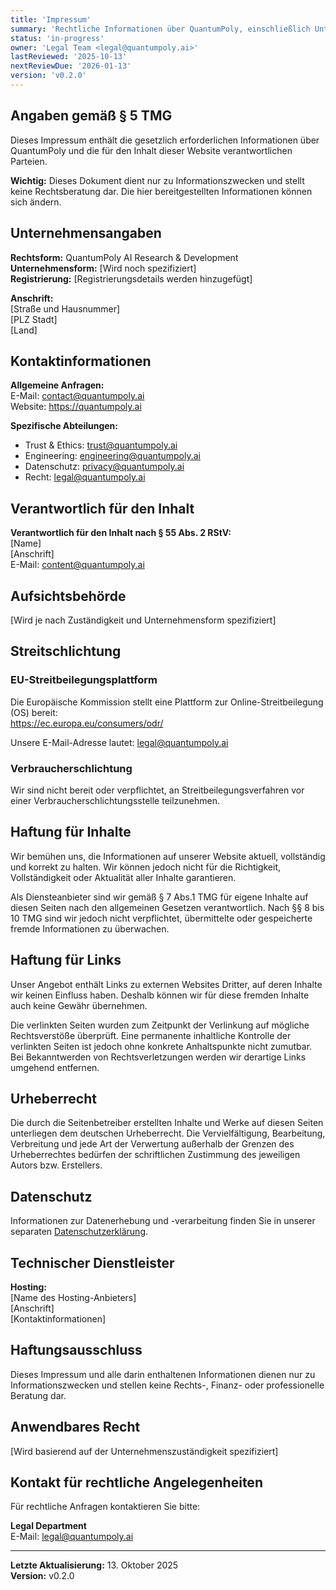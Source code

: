 ```yaml
---
title: 'Impressum'
summary: 'Rechtliche Informationen über QuantumPoly, einschließlich Unternehmensdetails, Kontaktinformationen und verantwortlichen Parteien.'
status: 'in-progress'
owner: 'Legal Team <legal@quantumpoly.ai>'
lastReviewed: '2025-10-13'
nextReviewDue: '2026-01-13'
version: 'v0.2.0'
---
```


## Angaben gemäß § 5 TMG

Dieses Impressum enthält die gesetzlich erforderlichen Informationen über QuantumPoly und die für den Inhalt dieser Website verantwortlichen Parteien.

**Wichtig:** Dieses Dokument dient nur zu Informationszwecken und stellt keine Rechtsberatung dar. Die hier bereitgestellten Informationen können sich ändern.

## Unternehmensangaben

**Rechtsform:** QuantumPoly AI Research & Development  
**Unternehmensform:** [Wird noch spezifiziert]  
**Registrierung:** [Registrierungsdetails werden hinzugefügt]

**Anschrift:**  
[Straße und Hausnummer]  
[PLZ Stadt]  
[Land]

## Kontaktinformationen

**Allgemeine Anfragen:**  
E-Mail: contact@quantumpoly.ai  
Website: https://quantumpoly.ai

**Spezifische Abteilungen:**

- Trust & Ethics: trust@quantumpoly.ai
- Engineering: engineering@quantumpoly.ai
- Datenschutz: privacy@quantumpoly.ai
- Recht: legal@quantumpoly.ai

## Verantwortlich für den Inhalt

**Verantwortlich für den Inhalt nach § 55 Abs. 2 RStV:**  
[Name]  
[Anschrift]  
E-Mail: content@quantumpoly.ai

## Aufsichtsbehörde

[Wird je nach Zuständigkeit und Unternehmensform spezifiziert]

## Streitschlichtung

### EU-Streitbeilegungsplattform

Die Europäische Kommission stellt eine Plattform zur Online-Streitbeilegung (OS) bereit:  
https://ec.europa.eu/consumers/odr/

Unsere E-Mail-Adresse lautet: legal@quantumpoly.ai

### Verbraucherschlichtung

Wir sind nicht bereit oder verpflichtet, an Streitbeilegungsverfahren vor einer Verbraucherschlichtungsstelle teilzunehmen.

## Haftung für Inhalte

Wir bemühen uns, die Informationen auf unserer Website aktuell, vollständig und korrekt zu halten. Wir können jedoch nicht für die Richtigkeit, Vollständigkeit oder Aktualität aller Inhalte garantieren.

Als Diensteanbieter sind wir gemäß § 7 Abs.1 TMG für eigene Inhalte auf diesen Seiten nach den allgemeinen Gesetzen verantwortlich. Nach §§ 8 bis 10 TMG sind wir jedoch nicht verpflichtet, übermittelte oder gespeicherte fremde Informationen zu überwachen.

## Haftung für Links

Unser Angebot enthält Links zu externen Websites Dritter, auf deren Inhalte wir keinen Einfluss haben. Deshalb können wir für diese fremden Inhalte auch keine Gewähr übernehmen.

Die verlinkten Seiten wurden zum Zeitpunkt der Verlinkung auf mögliche Rechtsverstöße überprüft. Eine permanente inhaltliche Kontrolle der verlinkten Seiten ist jedoch ohne konkrete Anhaltspunkte nicht zumutbar. Bei Bekanntwerden von Rechtsverletzungen werden wir derartige Links umgehend entfernen.

## Urheberrecht

Die durch die Seitenbetreiber erstellten Inhalte und Werke auf diesen Seiten unterliegen dem deutschen Urheberrecht. Die Vervielfältigung, Bearbeitung, Verbreitung und jede Art der Verwertung außerhalb der Grenzen des Urheberrechtes bedürfen der schriftlichen Zustimmung des jeweiligen Autors bzw. Erstellers.

## Datenschutz

Informationen zur Datenerhebung und -verarbeitung finden Sie in unserer separaten [Datenschutzerklärung](/de/privacy).

## Technischer Dienstleister

**Hosting:**  
[Name des Hosting-Anbieters]  
[Anschrift]  
[Kontaktinformationen]

## Haftungsausschluss

Dieses Impressum und alle darin enthaltenen Informationen dienen nur zu Informationszwecken und stellen keine Rechts-, Finanz- oder professionelle Beratung dar.

## Anwendbares Recht

[Wird basierend auf der Unternehmenszuständigkeit spezifiziert]

## Kontakt für rechtliche Angelegenheiten

Für rechtliche Anfragen kontaktieren Sie bitte:

**Legal Department**  
E-Mail: legal@quantumpoly.ai

---

**Letzte Aktualisierung:** 13. Oktober 2025  
**Version:** v0.2.0
